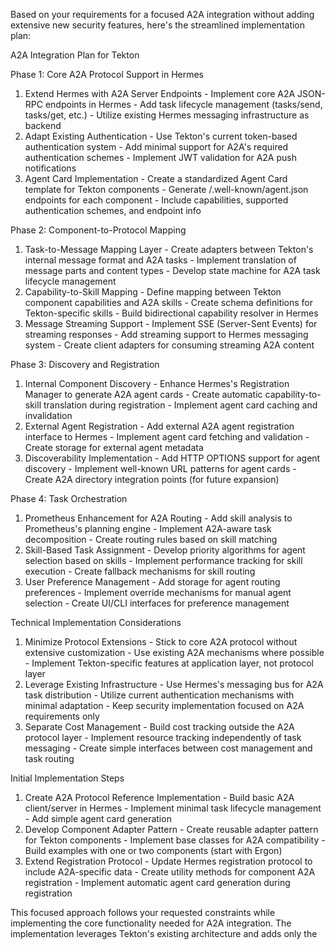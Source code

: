 Based on your requirements for a focused A2A integration without adding extensive new security features,
  here's the streamlined implementation plan:

  A2A Integration Plan for Tekton

  Phase 1: Core A2A Protocol Support in Hermes

  1. Extend Hermes with A2A Server Endpoints
    - Implement core A2A JSON-RPC endpoints in Hermes
    - Add task lifecycle management (tasks/send, tasks/get, etc.)
    - Utilize existing Hermes messaging infrastructure as backend
  2. Adapt Existing Authentication
    - Use Tekton's current token-based authentication system
    - Add minimal support for A2A's required authentication schemes
    - Implement JWT validation for A2A push notifications
  3. Agent Card Implementation
    - Create a standardized Agent Card template for Tekton components
    - Generate /.well-known/agent.json endpoints for each component
    - Include capabilities, supported authentication schemes, and endpoint info

  Phase 2: Component-to-Protocol Mapping

  1. Task-to-Message Mapping Layer
    - Create adapters between Tekton's internal message format and A2A tasks
    - Implement translation of message parts and content types
    - Develop state machine for A2A task lifecycle management
  2. Capability-to-Skill Mapping
    - Define mapping between Tekton component capabilities and A2A skills
    - Create schema definitions for Tekton-specific skills
    - Build bidirectional capability resolver in Hermes
  3. Message Streaming Support
    - Implement SSE (Server-Sent Events) for streaming responses
    - Add streaming support to Hermes messaging system
    - Create client adapters for consuming streaming A2A content

  Phase 3: Discovery and Registration

  1. Internal Component Discovery
    - Enhance Hermes's Registration Manager to generate A2A agent cards
    - Create automatic capability-to-skill translation during registration
    - Implement agent card caching and invalidation
  2. External Agent Registration
    - Add external A2A agent registration interface to Hermes
    - Implement agent card fetching and validation
    - Create storage for external agent metadata
  3. Discoverability Implementation
    - Add HTTP OPTIONS support for agent discovery
    - Implement well-known URL patterns for agent cards
    - Create A2A directory integration points (for future expansion)

  Phase 4: Task Orchestration

  1. Prometheus Enhancement for A2A Routing
    - Add skill analysis to Prometheus's planning engine
    - Implement A2A-aware task decomposition
    - Create routing rules based on skill matching
  2. Skill-Based Task Assignment
    - Develop priority algorithms for agent selection based on skills
    - Implement performance tracking for skill execution
    - Create fallback mechanisms for skill routing
  3. User Preference Management
    - Add storage for agent routing preferences
    - Implement override mechanisms for manual agent selection
    - Create UI/CLI interfaces for preference management

  Technical Implementation Considerations

  1. Minimize Protocol Extensions
    - Stick to core A2A protocol without extensive customization
    - Use existing A2A mechanisms where possible
    - Implement Tekton-specific features at application layer, not protocol layer
  2. Leverage Existing Infrastructure
    - Use Hermes's messaging bus for A2A task distribution
    - Utilize current authentication mechanisms with minimal adaptation
    - Keep security implementation focused on A2A requirements only
  3. Separate Cost Management
    - Build cost tracking outside the A2A protocol layer
    - Implement resource tracking independently of task messaging
    - Create simple interfaces between cost management and task routing

  Initial Implementation Steps

  1. Create A2A Protocol Reference Implementation
    - Build basic A2A client/server in Hermes
    - Implement minimal task lifecycle management
    - Add simple agent card generation
  2. Develop Component Adapter Pattern
    - Create reusable adapter pattern for Tekton components
    - Implement base classes for A2A compatibility
    - Build examples with one or two components (start with Ergon)
  3. Extend Registration Protocol
    - Update Hermes registration protocol to include A2A-specific data
    - Create utility methods for component A2A registration
    - Implement automatic agent card generation during registration

  This focused approach follows your requested constraints while implementing the core functionality needed
   for A2A integration. The implementation leverages Tekton's existing architecture and adds only the
